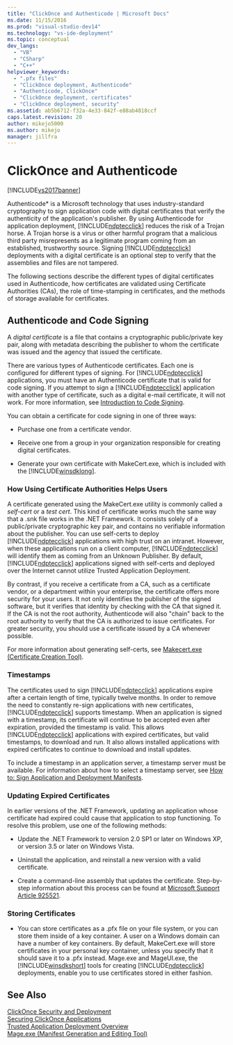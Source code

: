 ```yaml
---
title: "ClickOnce and Authenticode | Microsoft Docs"
ms.date: 11/15/2016
ms.prod: "visual-studio-dev14"
ms.technology: "vs-ide-deployment"
ms.topic: conceptual
dev_langs: 
  - "VB"
  - "CSharp"
  - "C++"
helpviewer_keywords: 
  - ".pfx files"
  - "ClickOnce deployment, Authenticode"
  - "Authenticode, ClickOnce"
  - "ClickOnce deployment, certificates"
  - "ClickOnce deployment, security"
ms.assetid: ab5b6712-f32a-4e33-842f-e88ab4818ccf
caps.latest.revision: 20
author: mikejo5000
ms.author: mikejo
manager: jillfra
---
```

# ClickOnce and Authenticode
[!INCLUDE[vs2017banner](../includes/vs2017banner.md)]

Authenticode* is a Microsoft technology that uses industry-standard cryptography to sign application code with digital certificates that verify the authenticity of the application's publisher. By using Authenticode for application deployment, [!INCLUDE[ndptecclick](../includes/ndptecclick-md.md)] reduces the risk of a Trojan horse. A Trojan horse is a virus or other harmful program that a malicious third party misrepresents as a legitimate program coming from an established, trustworthy source. Signing [!INCLUDE[ndptecclick](../includes/ndptecclick-md.md)] deployments with a digital certificate is an optional step to verify that the assemblies and files are not tampered.  
  
 The following sections describe the different types of digital certificates used in Authenticode, how certificates are validated using Certificate Authorities (CAs), the role of time-stamping in certificates, and the methods of storage available for certificates.  
  
## Authenticode and Code Signing  
 A *digital certificate* is a file that contains a cryptographic public/private key pair, along with metadata describing the publisher to whom the certificate was issued and the agency that issued the certificate.  
  
 There are various types of Authenticode certificates. Each one is configured for different types of signing. For [!INCLUDE[ndptecclick](../includes/ndptecclick-md.md)] applications, you must have an Authenticode certificate that is valid for code signing. If you attempt to sign a [!INCLUDE[ndptecclick](../includes/ndptecclick-md.md)] application with another type of certificate, such as a digital e-mail certificate, it will not work. For more information, see [Introduction to Code Signing](https://msdn.microsoft.com/library/ms537361.aspx).  
  
 You can obtain a certificate for code signing in one of three ways:  
  
- Purchase one from a certificate vendor.  
  
- Receive one from a group in your organization responsible for creating digital certificates.  
  
- Generate your own certificate with MakeCert.exe, which is included with the [!INCLUDE[winsdklong](../includes/winsdklong-md.md)].  
  
### How Using Certificate Authorities Helps Users  
 A certificate generated using the MakeCert.exe utility is commonly called a *self-cert* or a *test cert*. This kind of certificate works much the same way that a .snk file works in the .NET Framework. It consists solely of a public/private cryptographic key pair, and contains no verifiable information about the publisher. You can use self-certs to deploy [!INCLUDE[ndptecclick](../includes/ndptecclick-md.md)] applications with high trust on an intranet. However, when these applications run on a client computer, [!INCLUDE[ndptecclick](../includes/ndptecclick-md.md)] will identify them as coming from an Unknown Publisher. By default, [!INCLUDE[ndptecclick](../includes/ndptecclick-md.md)] applications signed with self-certs and deployed over the Internet cannot utilize Trusted Application Deployment.  
  
 By contrast, if you receive a certificate from a CA, such as a certificate vendor, or a department within your enterprise, the certificate offers more security for your users. It not only identifies the publisher of the signed software, but it verifies that identity by checking with the CA that signed it. If the CA is not the root authority, Authenticode will also "chain" back to the root authority to verify that the CA is authorized to issue certificates. For greater security, you should use a certificate issued by a CA whenever possible.  
  
 For more information about generating self-certs, see [Makecert.exe (Certificate Creation Tool)](https://msdn.microsoft.com/library/b0343f8e-9c41-4852-a85c-f8a0c408cf0d).  
  
### Timestamps  
 The certificates used to sign [!INCLUDE[ndptecclick](../includes/ndptecclick-md.md)] applications expire after a certain length of time, typically twelve months. In order to remove the need to constantly re-sign applications with new certificates, [!INCLUDE[ndptecclick](../includes/ndptecclick-md.md)] supports timestamp. When an application is signed with a timestamp, its certificate will continue to be accepted even after expiration, provided the timestamp is valid. This allows [!INCLUDE[ndptecclick](../includes/ndptecclick-md.md)] applications with expired certificates, but valid timestamps, to download and run. It also allows installed applications with expired certificates to continue to download and install updates.  
  
 To include a timestamp in an application server, a timestamp server must be available. For information about how to select a timestamp server, see [How to: Sign Application and Deployment Manifests](../ide/how-to-sign-application-and-deployment-manifests.md).  
  
### Updating Expired Certificates  
 In earlier versions of the .NET Framework, updating an application whose certificate had expired could cause that application to stop functioning. To resolve this problem, use one of the following methods:  
  
- Update the .NET Framework to version 2.0 SP1 or later on Windows XP, or version 3.5 or later on Windows Vista.  
  
- Uninstall the application, and reinstall a new version with a valid certificate.  
  
- Create a command-line assembly that updates the certificate. Step-by-step information about this process can be found at [Microsoft Support Article 925521](https://support.microsoft.com/kb/925521).  
  
### Storing Certificates  
  
- You can store certificates as a .pfx file on your file system, or you can store them inside of a key container. A user on a Windows domain can have a number of key containers. By default, MakeCert.exe will store certificates in your personal key container, unless you specify that it should save it to a .pfx instead. Mage.exe and MageUI.exe, the [!INCLUDE[winsdkshort](../includes/winsdkshort-md.md)] tools for creating [!INCLUDE[ndptecclick](../includes/ndptecclick-md.md)] deployments, enable you to use certificates stored in either fashion.  
  
## See Also  
 [ClickOnce Security and Deployment](../deployment/clickonce-security-and-deployment.md)   
 [Securing ClickOnce Applications](../deployment/securing-clickonce-applications.md)   
 [Trusted Application Deployment Overview](../deployment/trusted-application-deployment-overview.md)   
 [Mage.exe (Manifest Generation and Editing Tool)](https://msdn.microsoft.com/library/77dfe576-2962-407e-af13-82255df725a1)
